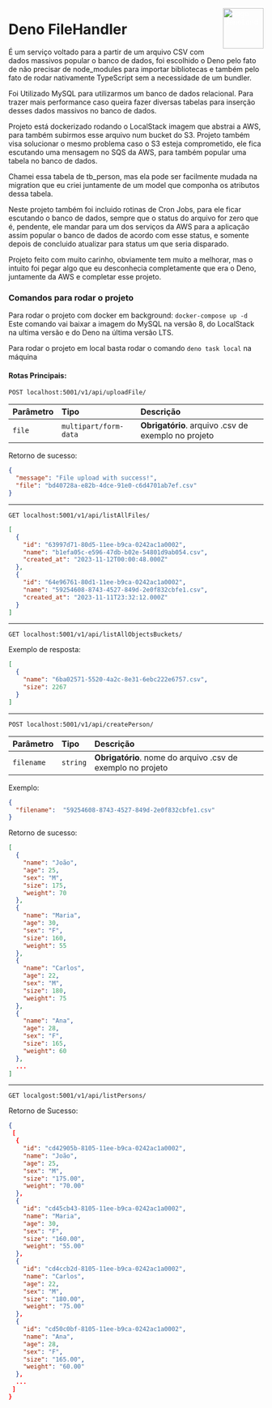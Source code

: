 <img
  src="https://upload.wikimedia.org/wikipedia/commons/thumb/8/84/Deno.svg/120px-Deno.svg.png"
  style="float: right; vertical-align: top; width:5rem; height:5rem; color: #ffffff;"
  alt="Logo DenoLand"
/>

# Deno FileHandler
É um serviço voltado para a partir de um arquivo CSV com dados massivos popular o banco de dados, foi escolhido o Deno pelo fato de não precisar de node_modules para importar bibliotecas e também pelo fato de rodar nativamente TypeScript sem a necessidade de um bundler.

Foi Utilizado MySQL para utilizarmos um banco de dados relacional. Para trazer mais performance caso queira fazer diversas tabelas para inserção desses dados massivos no banco de dados.

Projeto está dockerizado rodando o LocalStack imagem que abstrai a AWS, para também subirmos esse arquivo num bucket do S3.
Projeto também visa solucionar o mesmo problema caso o S3 esteja comprometido, ele fica escutando uma mensagem no SQS da AWS, para também popular uma tabela no banco de dados.

Chamei essa tabela de tb_person, mas ela pode ser facilmente mudada na migration que eu criei juntamente de um model que componha os atributos dessa tabela.

Neste projeto também foi incluido rotinas de Cron Jobs, para ele ficar escutando o banco de dados, sempre que o status do arquivo for zero que é, pendente, ele mandar para um dos serviços da AWS para a aplicação assim popular o banco de dados de acordo com esse status, e somente depois de concluido atualizar para status um que seria disparado.

Projeto feito com muito carinho, obviamente tem muito a melhorar, mas o intuito foi pegar algo que eu desconhecia completamente que era o Deno, juntamente da AWS e completar esse projeto.

### Comandos para rodar o projeto
Para rodar o projeto com docker em background: `docker-compose up -d`
Este comando vai baixar a imagem do MySQL na versão 8, do LocalStack na ultima versão e do Deno na última versão LTS.

Para rodar o projeto em local basta rodar o comando `deno task local` na máquina

#### Rotas Principais:

```http
POST localhost:5001/v1/api/uploadFile/
```
| Parâmetro   | Tipo       | Descrição                           |
| :---------- | :--------- | :---------------------------------- |
| `file` | `multipart/form-data` | **Obrigatório**. arquivo .csv de exemplo no projeto|

Retorno de sucesso:
```json
{
  "message": "File upload with success!",
  "file": "bd40728a-e82b-4dce-91e0-c6d4701ab7ef.csv"
}
```
----
```http
GET localhost:5001/v1/api/listAllFiles/
```
```json
[
  {
    "id": "63997d71-80d5-11ee-b9ca-0242ac1a0002",
    "name": "b1efa05c-e596-47db-b02e-54801d9ab054.csv",
    "created_at": "2023-11-12T00:00:48.000Z"
  },
  {
    "id": "64e96761-80d1-11ee-b9ca-0242ac1a0002",
    "name": "59254608-8743-4527-849d-2e0f832cbfe1.csv",
    "created_at": "2023-11-11T23:32:12.000Z"
  }
]
```
----
```http
GET localhost:5001/v1/api/listAllObjectsBuckets/
```
Exemplo de resposta:
```json
[
  {
    "name": "6ba02571-5520-4a2c-8e31-6ebc222e6757.csv",
    "size": 2267
  }
]
```

----
```http
POST localhost:5001/v1/api/createPerson/
```
| Parâmetro   | Tipo       | Descrição                           |
| :---------- | :--------- | :---------------------------------- |
| `filename` | `string` | **Obrigatório**. nome do arquivo .csv de exemplo no projeto|

Exemplo:
```json
{
  "filename":  "59254608-8743-4527-849d-2e0f832cbfe1.csv"
}
```
Retorno de sucesso:
```json
[
  {
    "name": "João",
    "age": 25,
    "sex": "M",
    "size": 175,
    "weight": 70
  },
  {
    "name": "Maria",
    "age": 30,
    "sex": "F",
    "size": 160,
    "weight": 55
  },
  {
    "name": "Carlos",
    "age": 22,
    "sex": "M",
    "size": 180,
    "weight": 75
  },
  {
    "name": "Ana",
    "age": 28,
    "sex": "F",
    "size": 165,
    "weight": 60
  },
  ...
]
```
----
```http
GET localgost:5001/v1/api/listPersons/
```
Retorno de Sucesso:
```json
{
 [
  {
    "id": "cd42905b-8105-11ee-b9ca-0242ac1a0002",
    "name": "João",
    "age": 25,
    "sex": "M",
    "size": "175.00",
    "weight": "70.00"
  },
  {
    "id": "cd45cb43-8105-11ee-b9ca-0242ac1a0002",
    "name": "Maria",
    "age": 30,
    "sex": "F",
    "size": "160.00",
    "weight": "55.00"
  },
  {
    "id": "cd4ccb2d-8105-11ee-b9ca-0242ac1a0002",
    "name": "Carlos",
    "age": 22,
    "sex": "M",
    "size": "180.00",
    "weight": "75.00"
  },
  {
    "id": "cd50c0bf-8105-11ee-b9ca-0242ac1a0002",
    "name": "Ana",
    "age": 28,
    "sex": "F",
    "size": "165.00",
    "weight": "60.00"
  },
  ...
 ]
}
```